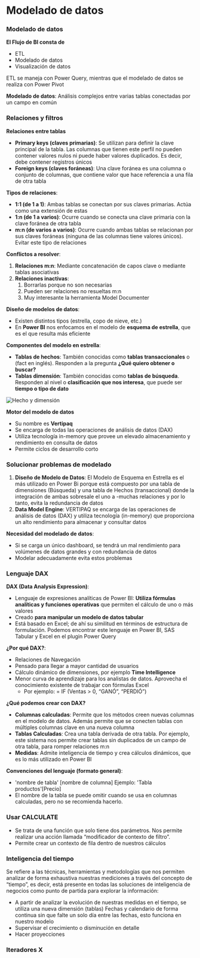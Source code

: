 # Modelado de datos

### Modelado de datos

**El Flujo de BI consta de**

* ETL
* Modelado de datos
* Visualización de datos

ETL se maneja con Power Query, mientras que el modelado de datos se realiza con Power Pivot

**Modelado de datos**: Análisis complejos entre varias tablas conectadas por un campo en común

### Relaciones y filtros

**Relaciones entre tablas**

* **Primary keys (claves primarias)**: Se utilizan para definir la clave principal de la tabla. Las columnas que tienen este perfil no pueden contener valores nulos ni puede haber valores duplicados. Es decir, debe contener registros únicos
* **Foreign keys (claves foráneas)**: Una clave foránea es una columna o conjunto de columnas, que contiene valor que hace referencia a una fila de otra tabla

**Tipos de relaciones**:

* **1:1 (de 1 a 1)**: Ambas tablas se conectan por sus claves primarias. Actúa como una extensión de estas
* **1:n (de 1 a varios)**: Ocurre cuando se conecta una clave primaria con la clave foránea de otra tabla
* **m:n (de varios a varios)**: Ocurre cuando ambas tablas se relacionan por sus claves foráneas (ninguna de las columnas tiene valores únicos). Evitar este tipo de relaciones

**Conflictos a resolver**:

1. **Relaciones m:n**: Mediante concatenación de capos clave o mediante tablas asociativas
2. **Relaciones inactivas**:&#x20;
   1. Borrarlas porque no son necesarias&#x20;
   2. Pueden ser relaciones no resueltas m:n&#x20;
   3. Muy interesante la herramienta Model Documenter

**Diseño de modelos de datos**:

* Existen distintos tipos (estrella, copo de nieve, etc.)
* En **Power BI** nos enfocamos en el modelo de **esquema de estrella**, que es el que resulta más eficiente

**Componentes del modelo en estrella**:

* **Tablas de hechos**: También conocidas como **tablas transaccionales** o (fact en inglés). Responden a la pregunta **¿Qué quiero obtener o buscar?**
* **Tablas dimensión**: También conocidas como **tablas de búsqueda**. Responden al nivel o **clasificación que nos interesa**, que puede ser **tiempo o tipo de dato**

![Hecho y dimensión](https://i.imgur.com/gTFNcvu.png)

**Motor del modelo de datos**

* Su nombre es **Vertipaq**
* Se encarga de todas las operaciones de análisis de datos (DAX)
* Utiliza tecnología in-memory que provee un elevado almacenamiento y rendimiento en consulta de datos
* Permite ciclos de desarrollo corto

### Solucionar problemas de modelado

1. **Diseño de Modelo de Datos**: El Modelo de Esquema en Estrella es el más utilizado en Power Bi porque está compuesto por una tabla de dimensiones (Búsqueda) y una tabla de Hechos (transaccional) donde la integración de ambas sobresale el uno a -muchas relaciones y por lo tanto, evita la redundancia de datos
2. **Data Model Engine**: VERTIPAQ se encarga de las operaciones de análisis de datos (DAX) y utiliza tecnología (in-memory) que proporciona un alto rendimiento para almacenar y consultar datos

**Necesidad del modelado de datos**:

* Si se carga un único dashboard, se tendrá un mal rendimiento para volúmenes de datos grandes y con redundancia de datos
* Modelar adecuadamente evita estos problemas

### Lenguaje DAX

**DAX (Data Analysis Expression)**:

* Lenguaje de expresiones analíticas de Power BI: **Utiliza fórmulas analíticas y funciones operativas** que permiten el cálculo de uno o más valores
* Creado **para manipular un modelo de datos tabular**
* Está basado en Excel; de ahí su similitud en términos de estructura de formulación. Podemos encontrar este lenguaje en Power BI, SAS Tabular y Excel en el plugin Power Query

**¿Por qué DAX?**:

* Relaciones de Navegación
* Pensado para llegar a mayor cantidad de usuarios
* Cálculo dinámico de dimensiones, por ejemplo **Time Intelligence**
* Menor curva de aprendizaje para los analistas de datos. Aprovecha el conocimiento existente de trabajar con fórmulas Excel
  * Por ejemplo: = IF (Ventas > 0, “GANÓ”, “PERDIÓ”)

**¿Qué podemos crear con DAX?**

* **Columnas calculadas**: Permite que los métodos creen nuevas columnas en el modelo de datos. Además permite que se conecten tablas con múltiples columnas clave en una nueva columna
* **Tablas Calculadas**: Crea una tabla derivada de otra tabla. Por ejemplo, este sistema nos permite crear tablas sin duplicados de un campo de otra tabla, para romper relaciones m:n
* **Medidas**: Admite inteligencia de tiempo y crea cálculos dinámicos, que es lo más utilizado en Power BI

**Convenciones del lenguaje (formato general)**:

* 'nombre de tabla' \[nombre de columna] Ejemplo: 'Tabla productos'\[Precio]
* El nombre de la tabla se puede omitir cuando se usa en columnas calculadas, pero no se recomienda hacerlo.

### Usar CALCULATE

* Se trata de una función que solo tiene dos parámetros. Nos permite realizar una acción llamada “modificador de contexto de filtro”.
* Permite crear un contexto de fila dentro de nuestros cálculos

### Inteligencia del tiempo

Se refiere a las técnicas, herramientas y metodologías que nos permiten analizar de forma exhaustiva nuestras mediciones a través del concepto de “tiempo”, es decir, está presente en todas las soluciones de inteligencia de negocios como punto de partida para explorar la información:

* A partir de analizar la evolución de nuestras medidas en el tiempo, se utiliza una nueva dimensión (tablas) Fechas y calendario de forma continua sin que falte un solo día entre las fechas, esto funciona en nuestro modelo
* Supervisar el crecimiento o disminución en detalle
* Hacer proyecciones

### Iteradores X
